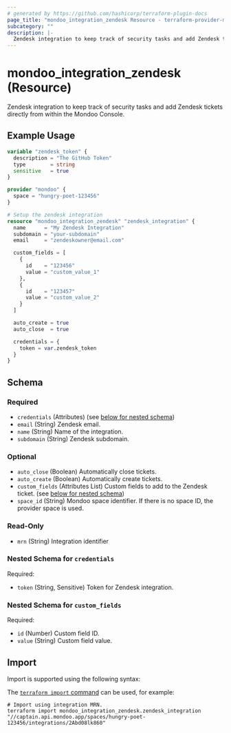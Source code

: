 ```yaml
---
# generated by https://github.com/hashicorp/terraform-plugin-docs
page_title: "mondoo_integration_zendesk Resource - terraform-provider-mondoo"
subcategory: ""
description: |-
  Zendesk integration to keep track of security tasks and add Zendesk tickets directly from within the Mondoo Console.
---
```


# mondoo_integration_zendesk (Resource)

Zendesk integration to keep track of security tasks and add Zendesk tickets directly from within the Mondoo Console.

## Example Usage

```terraform
variable "zendesk_token" {
  description = "The GitHub Token"
  type        = string
  sensitive   = true
}

provider "mondoo" {
  space = "hungry-poet-123456"
}

# Setup the zendesk integration
resource "mondoo_integration_zendesk" "zendesk_integration" {
  name      = "My Zendesk Integration"
  subdomain = "your-subdomain"
  email     = "zendeskowner@email.com"

  custom_fields = [
    {
      id    = "123456"
      value = "custom_value_1"
    },
    {
      id    = "123457"
      value = "custom_value_2"
    }
  ]

  auto_create = true
  auto_close  = true

  credentials = {
    token = var.zendesk_token
  }
}
```

<!-- schema generated by tfplugindocs -->
## Schema

### Required

- `credentials` (Attributes) (see [below for nested schema](#nestedatt--credentials))
- `email` (String) Zendesk email.
- `name` (String) Name of the integration.
- `subdomain` (String) Zendesk subdomain.

### Optional

- `auto_close` (Boolean) Automatically close tickets.
- `auto_create` (Boolean) Automatically create tickets.
- `custom_fields` (Attributes List) Custom fields to add to the Zendesk ticket. (see [below for nested schema](#nestedatt--custom_fields))
- `space_id` (String) Mondoo space identifier. If there is no space ID, the provider space is used.

### Read-Only

- `mrn` (String) Integration identifier

<a id="nestedatt--credentials"></a>
### Nested Schema for `credentials`

Required:

- `token` (String, Sensitive) Token for Zendesk integration.


<a id="nestedatt--custom_fields"></a>
### Nested Schema for `custom_fields`

Required:

- `id` (Number) Custom field ID.
- `value` (String) Custom field value.

## Import

Import is supported using the following syntax:

The [`terraform import` command](https://developer.hashicorp.com/terraform/cli/commands/import) can be used, for example:

```shell
# Import using integration MRN.
terraform import mondoo_integration_zendesk.zendesk_integration "//captain.api.mondoo.app/spaces/hungry-poet-123456/integrations/2Abd08lk860"
```
